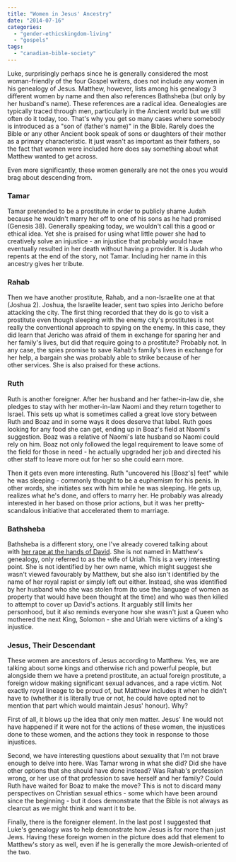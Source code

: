 ```yaml
---
title: "Women in Jesus' Ancestry"
date: "2014-07-16"
categories: 
  - "gender-ethicskingdom-living"
  - "gospels"
tags: 
  - "canadian-bible-society"
---
```


Luke, surprisingly perhaps since he is generally considered the most woman-friendly of the four Gospel writers, does not include any women in his genealogy of Jesus. Matthew, however, lists among his genealogy 3 different women by name and then also references Bathsheba (but only by her husband's name). These references are a radical idea. Genealogies are typically traced through men, particularly in the Ancient world but we still often do it today, too. That's why you get so many cases where somebody is introduced as a "son of (father's name)" in the Bible. Rarely does the Bible or any other Ancient book speak of sons or daughters of their mother as a primary characteristic. It just wasn't as important as their fathers, so the fact that women were included here does say something about what Matthew wanted to get across.

Even more significantly, these women generally are not the ones you would brag about descending from.

<!--more-->

### Tamar

Tamar pretended to be a prostitute in order to publicly shame Judah because he wouldn't marry her off to one of his sons as he had promised (Genesis 38). Generally speaking today, we wouldn't call this a good or ethical idea. Yet she is praised for using what little power she had to creatively solve an injustice - an injustice that probably would have eventually resulted in her death without having a provider. It is Judah who repents at the end of the story, not Tamar. Including her name in this ancestry gives her tribute.

### Rahab

Then we have another prostitute, Rahab, and a non-Israelite one at that (Joshua 2). Joshua, the Israelite leader, sent two spies into Jericho before attacking the city. The first thing recorded that they do is go to visit a prostitute even though sleeping with the enemy city's prostitutes is not really the conventional approach to spying on the enemy. In this case, they did learn that Jericho was afraid of them in exchange for sparing her and her family's lives, but did that require going to a prostitute? Probably not. In any case, the spies promise to save Rahab's family's lives in exchange for her help, a bargain she was probably able to strike because of her other services. She is also praised for these actions.

### Ruth

Ruth is another foreigner. After her husband and her father-in-law die, she pledges to stay with her mother-in-law Naomi and they return together to Israel. This sets up what is sometimes called a great love story between Ruth and Boaz and in some ways it does deserve that label. Ruth goes looking for any food she can get, ending up in Boaz's field at Naomi's suggestion. Boaz was a relative of Naomi's late husband so Naomi could rely on him. Boaz not only followed the legal requirement to leave some of the field for those in need - he actually upgraded her job and directed his other staff to leave more out for her so she could earn more.

Then it gets even more interesting. Ruth "uncovered his \[Boaz's\] feet" while he was sleeping - commonly thought to be a euphemism for his penis. In other words, she initiates sex with him while he was sleeping. He gets up, realizes what he's done, and offers to marry her. He probably was already interested in her based on those prior actions, but it was her pretty-scandalous initiative that accelerated them to marriage.

### Bathsheba

Bathsheba is a different story, one I've already covered talking about with [her rape at the hands of David](http://anabaptistredux.com/the-rape-of-bathsheba/ "The Rape of Bathsheba"). She is not named in Matthew's genealogy, only referred to as the wife of Uriah. This is a very interesting point. She is not identified by her own name, which might suggest she wasn't viewed favourably by Matthew, but she also isn't identified by the name of her royal rapist or simply left out either. Instead, she was identified by her husband who she was stolen from (to use the language of women as property that would have been thought at the time) and who was then killed to attempt to cover up David's actions. It arguably still limits her personhood, but it also reminds everyone how she wasn't just a Queen who mothered the next King, Solomon - she and Uriah were victims of a king's injustice.

### Jesus, Their Descendant

These women are ancestors of Jesus according to Matthew. Yes, we are talking about some kings and otherwise rich and powerful people, but alongside them we have a pretend prostitute, an actual foreign prostitute, a foreign widow making significant sexual advances, and a rape victim. Not exactly royal lineage to be proud of, but Matthew includes it when he didn't have to (whether it is literally true or not, he could have opted not to mention that part which would maintain Jesus' honour). Why?

First of all, it blows up the idea that only men matter. Jesus' line would not have happened if it were not for the actions of these women, the injustices done to these women, and the actions they took in response to those injustices.

Second, we have interesting questions about sexuality that I'm not brave enough to delve into here. Was Tamar wrong in what she did? Did she have other options that she should have done instead? Was Rahab's profession wrong, or her use of that profession to save herself and her family? Could Ruth have waited for Boaz to make the move? This is not to discard many perspectives on Christian sexual ethics - some which have been around since the beginning - but it does demonstrate that the Bible is not always as clearcut as we might think and want it to be.

Finally, there is the foreigner element. In the last post I suggested that Luke's genealogy was to help demonstrate how Jesus is for more than just Jews. Having these foreign women in the picture does add that element to Matthew's story as well, even if he is generally the more Jewish-oriented of the two.
